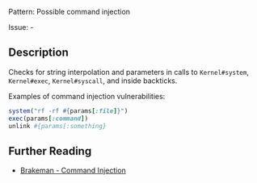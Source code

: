 Pattern: Possible command injection

Issue: -

## Description

Checks for string interpolation and parameters in calls to `Kernel#system`, `Kernel#exec`, `Kernel#syscall`, and inside backticks.

Examples of command injection vulnerabilities:

```ruby
system("rf -rf #{params[:file]}")
exec(params[:command])
unlink #{params[:something}
```

## Further Reading

* [Brakeman - Command Injection](https://brakemanscanner.org/docs/warning_types/command_injection/)